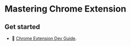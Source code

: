 # Mastering Chrome Extension

## Get started

- 📖 [Chrome Extension Dev Guide](https://developer.chrome.com/extensions/devguide).

